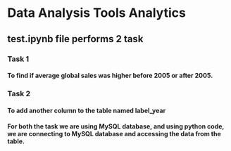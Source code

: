 # Data Analysis Tools Analytics
## test.ipynb file performs 2 task 

### Task 1
#### To find if average global sales was higher before 2005 or after 2005.

### Task 2
#### To add another column to the table named label_year

#### For both the task we are using MySQL database, and using python code, we are connecting to MySQL database and accessing the data from the table.
